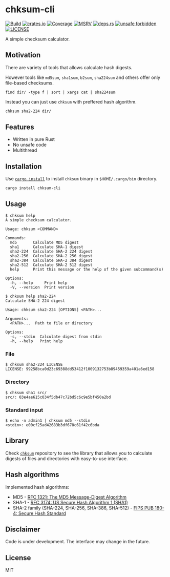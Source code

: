 # chksum-cli

[![Build](https://img.shields.io/github/actions/workflow/status/ferric-bytes/chksum-cli/rust.yml?branch=master&style=flat-square&logo=github "Build")](https://github.com/ferric-bytes/chksum-cli/actions/workflows/rust.yml)
[![crates.io](https://img.shields.io/crates/v/chksum-cli?style=flat-square&logo=rust "crates.io")](https://crates.io/crates/chksum-cli)
[![Coverage](https://img.shields.io/codecov/c/gh/ferric-bytes/chksum-cli?style=flat-square&logo=codecov "Coverage")](https://app.codecov.io/gh/ferric-bytes/chksum-cli)
[![MSRV](https://img.shields.io/badge/MSRV-1.66.0-informational?style=flat-square "MSRV")](https://github.com/ferric-bytes/chksum-cli/blob/master/Cargo.toml)
[![deps.rs](https://deps.rs/crate/chksum-cli/0.2.0/status.svg?style=flat-square "deps.rs")](https://deps.rs/crate/chksum-cli/0.2.0)
[![unsafe forbidden](https://img.shields.io/badge/unsafe-forbidden-success.svg?style=flat-square "unsafe forbidden")](https://github.com/rust-secure-code/safety-dance)
[![LICENSE](https://img.shields.io/github/license/ferric-bytes/chksum-cli?style=flat-square "LICENSE")](https://github.com/ferric-bytes/chksum-cli/blob/master/LICENSE)

A simple checksum calculator.

## Motivation

There are variety of tools that allows calculate hash digests.

However tools like `md5sum`, `sha1sum`, `b2sum`, `sha224sum` and others offer only file-based checksums.

```shell
find dir/ -type f | sort | xargs cat | sha224sum
```

Instead you can just use `chksum` with preffered hash algorithm.

```sh
chksum sha2-224 dir/
```

## Features

- Written in pure Rust
- No unsafe code
- Multithread

## Installation

Use [`cargo install`](https://doc.rust-lang.org/cargo/commands/cargo-install.html) to install `chksum` binary in `$HOME/.cargo/bin` directory.

```shell
cargo install chksum-cli
```

## Usage

```shell
$ chksum help
A simple checksum calculator.

Usage: chksum <COMMAND>

Commands:
  md5       Calculate MD5 digest
  sha1      Calculate SHA-1 digest
  sha2-224  Calculate SHA-2 224 digest
  sha2-256  Calculate SHA-2 256 digest
  sha2-384  Calculate SHA-2 384 digest
  sha2-512  Calculate SHA-2 512 digest
  help      Print this message or the help of the given subcommand(s)

Options:
  -h, --help     Print help
  -V, --version  Print version
```

```shell
$ chksum help sha2-224
Calculate SHA-2 224 digest

Usage: chksum sha2-224 [OPTIONS] <PATH>...

Arguments:
  <PATH>...  Path to file or directory

Options:
  -s, --stdin  Calculate digest from stdin
  -h, --help   Print help
```

### File

```shell
$ chksum sha2-224 LICENSE
LICENSE: 99258bca0d23c69388dd53412f1009132753b89459359a401a6ed158
```

### Directory

```shell
$ chksum sha1 src/
src/: 03e4ae615c034f5db47c72bd5c6c9e5bf450a2bd
```

### Standard input

```shell
$ echo -n admin1 | chksum md5 --stdin
<stdin>: e00cf25ad42683b3df678c61f42c6bda
```

## Library

Check [`chksum`](https://github.com/ferric-bytes/chksum) repository to see the library that allows you to calculate digests of files and directories with easy-to-use interface.

## Hash algorithms

Implemented hash algorithms:

* MD5 - [RFC 1321: The MD5 Message-Digest Algorithm](https://tools.ietf.org/html/rfc1321)
* SHA-1 - [RFC 3174: US Secure Hash Algorithm 1 (SHA1)](https://tools.ietf.org/html/rfc3174)
* SHA-2 family (SHA-224, SHA-256, SHA-386, SHA-512) - [FIPS PUB 180-4: Secure Hash Standard](https://nvlpubs.nist.gov/nistpubs/FIPS/NIST.FIPS.180-4.pdf)

## Disclaimer

Code is under development. The interface may change in the future.

## License

MIT
